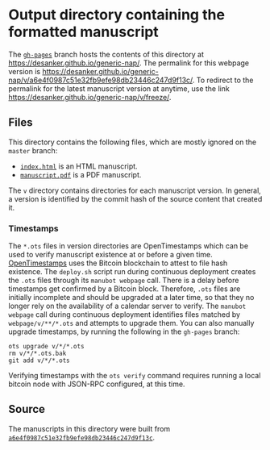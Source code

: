 # Output directory containing the formatted manuscript

The [`gh-pages`](https://github.com/desanker/generic-nap/tree/gh-pages) branch hosts the contents of this directory at <https://desanker.github.io/generic-nap/>.
The permalink for this webpage version is <https://desanker.github.io/generic-nap/v/a6e4f0987c51e32fb9efe98db23446c247d9f13c/>.
To redirect to the permalink for the latest manuscript version at anytime, use the link <https://desanker.github.io/generic-nap/v/freeze/>.

## Files

This directory contains the following files, which are mostly ignored on the `master` branch:

+ [`index.html`](index.html) is an HTML manuscript.
+ [`manuscript.pdf`](manuscript.pdf) is a PDF manuscript.

The `v` directory contains directories for each manuscript version.
In general, a version is identified by the commit hash of the source content that created it.

### Timestamps

The `*.ots` files in version directories are OpenTimestamps which can be used to verify manuscript existence at or before a given time.
[OpenTimestamps](https://opentimestamps.org/) uses the Bitcoin blockchain to attest to file hash existence.
The `deploy.sh` script run during continuous deployment creates the `.ots` files through its `manubot webpage` call.
There is a delay before timestamps get confirmed by a Bitcoin block.
Therefore, `.ots` files are initially incomplete and should be upgraded at a later time, so that they no longer rely on the availability of a calendar server to verify.
The `manubot webpage` call during continuous deployment identifies files matched by `webpage/v/**/*.ots` and attempts to upgrade them.
You can also manually upgrade timestamps, by running the following in the `gh-pages` branch:

```shell
ots upgrade v/*/*.ots
rm v/*/*.ots.bak
git add v/*/*.ots
```

Verifying timestamps with the `ots verify` command requires running a local bitcoin node with JSON-RPC configured, at this time.

## Source

The manuscripts in this directory were built from
[`a6e4f0987c51e32fb9efe98db23446c247d9f13c`](https://github.com/desanker/generic-nap/commit/a6e4f0987c51e32fb9efe98db23446c247d9f13c).
